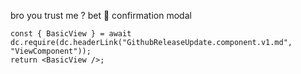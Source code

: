



bro  you trust me ?
	bet 🫡
confirmation modal
	

```datacorejsx
const { BasicView } = await dc.require(dc.headerLink("GithubReleaseUpdate.component.v1.md", "ViewComponent"));
return <BasicView />;
```






